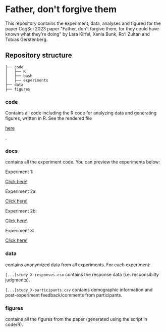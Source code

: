 # Father, don't forgive them

This repository contains the experiment, data, analyses and figured for the paper CogSci 2023 paper "Father, don't forgive them, for they could have known what they're doing" by Lara Kirfel, Xenia Bunk, Ro'i Zultan and Tobias Gerstenberg.


## Repository structure 

```
├── code
│   ├── R
│   ├── bash
│   ├── experiments
├── data
├── figures

```

### code 

Contains all code including the R code for analyzing data and generating figures, written in R. 
See the rendered file <p><a href="https://cicl-stanford.github.io/father-dont-forgive/">here</a></p>.


### docs

contains all the experiment code. You can preview the experiments below:

Experiment 1: <p><a href="https://cicl-stanford.github.io/father-dont-forgive/experiment1/index.html?condition=1">Click here!</a></p>
Experiment 2a: <p><a href="https://cicl-stanford.github.io/father-dont-forgive/experiment2a/index.html?condition=1">Click here!</a></p>
Experiment 2b: <p><a href="https://cicl-stanford.github.io/father-dont-forgive/experiment2b/index.html?condition=1">Click here!</a></p>
Experiment 3: <p><a href="https://cicl-stanford.github.io/father-dont-forgive/experiment3/index.html?condition=1">Click here!</a></p>


### data 

contains anonymized data from all experiments. For each experiment:

<code>[...]study_X-responses.csv</code> contains the response data (i.e. responsibilty judgments).

<code>[...]study_X-participants.csv</code> contains demographic information and post-experiment feedback/comments from participants.

### figures 

contains all the figures from the paper (generated using the script in code/R).


